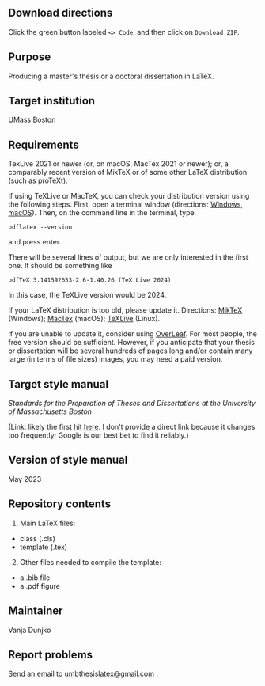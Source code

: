 Download directions
--------
Click the green button labeled `<> Code`. and then click on `Download ZIP`. 

Purpose
-------

Producing a master's thesis or a doctoral dissertation in LaTeX.

Target  institution
----------

UMass Boston

Requirements
---------

TexLive 2021 or newer (or, on macOS, MacTex 2021 or newer); or, a comparably recent version of MikTeX or of some other LaTeX distribution (such as proTeXt).

If using TeXLive or MacTeX, you can check your distribution version using the following steps. First, open a terminal window (directions: [Windows](https://www.wikihow.com/Open-Terminal-in-Windows), [macOS](https://support.apple.com/en-az/guide/terminal/apd5265185d-f365-44cb-8b09-71a064a42125/mac)). Then, on the command line in the terminal, type

`pdflatex --version`

and press enter.

There will be several lines of output, but we are only interested in the first one. It should be something like

`pdfTeX 3.141592653-2.6-1.40.26 (TeX Live 2024)`

In this case, the TeXLive version would be 2024.

If your LaTeX distribution is too old, please update it. Directions: [MikTeX](https://miktex.org/howto/miktex-console) (Windows); [MacTex](https://tex.stackexchange.com/questions/688954/mactex-upgrade-from-2022-to-2023) (macOS); [TeXLive](https://tex.stackexchange.com/questions/543284/kile-or-any-tex-software-cannot-find-tex-live-binaries-manually-installed-wh/736182#736182) (Linux).

If you are unable to update it, consider using [OverLeaf](https://www.overleaf.com/). For most people, the free version should be sufficient. However, if you anticipate that your thesis or dissertation will be several hundreds of pages long and/or contain many large (in terms of file sizes) images, you may need a paid version. 


Target style manual
--------

_Standards for the Preparation of Theses and Dissertations at the University of Massachusetts Boston_ 

(Link: likely the first hit [here](https://www.google.com/search?q=Standards%20for%20the%20Preparation%20of%20Theses%20and%20Dissertations%20at%20the%20University%20of%20Massachusetts%20Boston&client=ubuntu-sn&channel=fs&sclient=gws-wiz-serp). I don't provide a direct link because it changes too frequently; Google is our best bet to find it reliably.)

Version of style manual
------------

May 2023

Repository contents 
--------

1. Main LaTeX files: 

* class (.cls) 
* template (.tex) 

2. Other files needed to compile the template: 

* a .bib file
* a .pdf figure

Maintainer
-------

Vanja Dunjko

Report problems
---------

Send an email to umbthesislatex@gmail.com .



